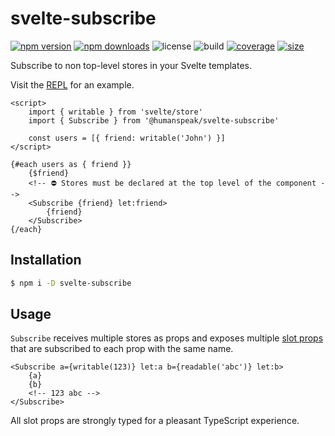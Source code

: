 # svelte-subscribe

[![npm version](http://img.shields.io/npm/v/@humanspeak/svelte-subscribe.svg)](https://www.npmjs.com/package/svelte-subscribe)
[![npm downloads](https://img.shields.io/npm/dm/@humanspeak/svelte-subscribe.svg)](https://www.npmjs.com/package/svelte-subscribe)
![license](https://img.shields.io/npm/l/svelte-subscribe)
![build](https://img.shields.io/github/actions/workflow/status/humanspeak/svelte-subscribe/publish.yml)
[![coverage](https://coveralls.io/repos/github/humanspeak/svelte-subscribe/badge.svg?branch=main)](https://coveralls.io/github/humanspeak/svelte-subscribe?branch=main)
[![size](https://img.shields.io/bundlephobia/min/@humanspeak/svelte-subscribe)](https://bundlephobia.com/result?p=@humanspeak/svelte-subscribe)

Subscribe to non top-level stores in your Svelte templates.

Visit the [REPL](https://svelte.dev/repl/d1bb4f2249f54790934066edf63cb5cc?version=3.48.0) for an example.

```svelte
<script>
    import { writable } from 'svelte/store'
    import { Subscribe } from '@humanspeak/svelte-subscribe'

    const users = [{ friend: writable('John') }]
</script>

{#each users as { friend }}
    {$friend}
    <!-- ⛔ Stores must be declared at the top level of the component -->
    <Subscribe {friend} let:friend>
        {friend}
    </Subscribe>
{/each}
```

## Installation

```bash
$ npm i -D svelte-subscribe
```

## Usage

`Subscribe` receives multiple stores as props and exposes multiple [slot props](https://svelte.dev/tutorial/slot-props) that are subscribed to each prop with the same name.

```svelte
<Subscribe a={writable(123)} let:a b={readable('abc')} let:b>
    {a}
    {b}
    <!-- 123 abc -->
</Subscribe>
```

All slot props are strongly typed for a pleasant TypeScript experience.
